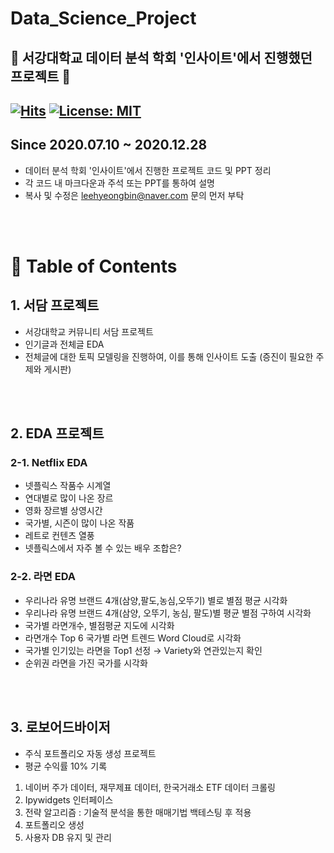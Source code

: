 # Data_Science_Project
🏫 서강대학교 데이터 분석 학회 '인사이트'에서 진행했던 프로젝트 🤝
---
[![Hits](https://hits.seeyoufarm.com/api/count/incr/badge.svg?url=https%3A%2F%2Fgithub.com%2FLee-HyeongBin%2FData_Science_Project%2F&count_bg=%2379C83D&title_bg=%23555555&icon=&icon_color=%23E7E7E7&title=hits&edge_flat=false)](https://hits.seeyoufarm.com) [![License: MIT](https://img.shields.io/badge/License-MIT-yellow.svg)](https://opensource.org/licenses/MIT)
---
<b>Since</b> 2020.07.10 ~ 2020.12.28
---
* 데이터 분석 학회 '인사이트'에서 진행한 프로젝트 코드 및 PPT 정리
* 각 코드 내 마크다운과 주석 또는 PPT를 통하여 설명
* 복사 및 수정은 leehyeongbin@naver.com 문의 먼저 부탁

<br><br>
# 📃 Table of Contents
## 1. 서담 프로젝트
* 서강대학교 커뮤니티 서담 프로젝트
* 인기글과 전체글 EDA
 * 전체글에 대한 토픽 모델링을 진행하여, 이를 통해 인사이트 도출 (증진이 필요한 주제와 게시판)
 
<br><br>
## 2. EDA 프로젝트
### 2-1. Netflix EDA
* 넷플릭스 작품수 시계열
* 연대별로 많이 나온 장르
* 영화 장르별 상영시간
* 국가별, 시즌이 많이 나온 작품
* 레트로 컨텐츠 열풍
* 넷플릭스에서 자주 볼 수 있는 배우 조합은?
### 2-2. 라면 EDA
* 우리나라 유명 브랜드 4개(삼양,팔도,농심,오뚜기) 별로 별점 평균 시각화
* 우리나라 유명 브랜드 4개(삼양, 오뚜기, 농심, 팔도)별 평균 별점 구하여 시각화
* 국가별 라면개수, 별점평균 지도에 시각화
* 라면개수 Top 6 국가별 라면 트렌드 Word Cloud로 시각화
* 국가별 인기있는 라면을 Top1 선정 → Variety와 연관있는지 확인
* 순위권 라면을 가진 국가를 시각화

<br><br>
## 3. 로보어드바이저
* 주식 포트폴리오 자동 생성 프로젝트
* 평균 수익률 10% 기록
1) 네이버 주가 데이터, 재무제표 데이터, 한국거래소 ETF 데이터 크롤링
2) Ipywidgets 인터페이스
3) 전략 알고리즘 : 기술적 분석을 통한 매매기법 백테스팅 후 적용
4) 포트폴리오 생성
5) 사용자 DB 유지 및 관리
